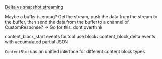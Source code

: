 [Delta vs snapshot streaming](https://docs.anthropic.com/en/docs/build-with-claude/streaming#delta-vs-snapshot-streaming)

Maybe a buffer is enoug? Get the stream, push the data from the stream to the buffer, then send the data from the buffer to a channel of CustomResponse? -> Go for this, dont overthink

content_block_start events for tool use blocks
content_block_delta events with accumulated partial JSON

`ContentBlock` as an unified interface for different content block types
